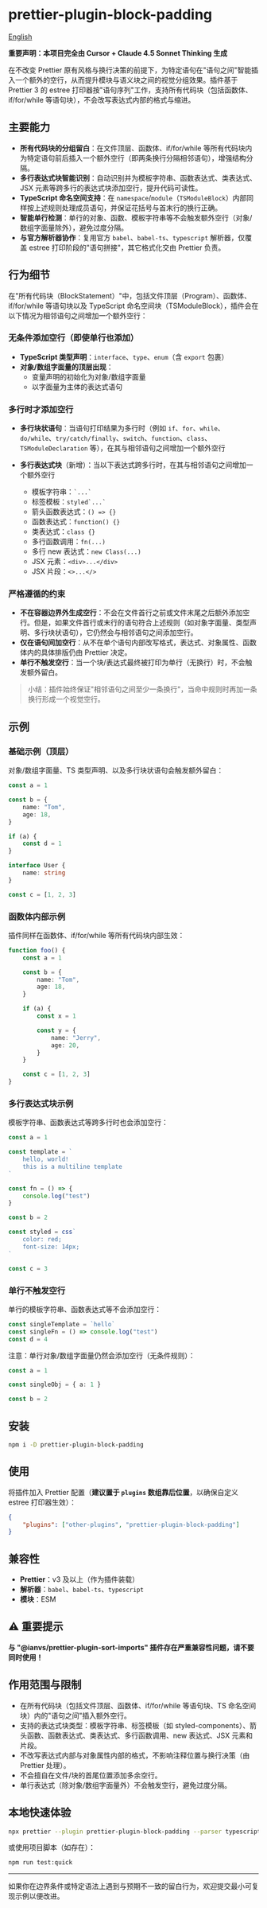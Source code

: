 # prettier-plugin-block-padding

[English](https://github.com/1adybug/prettier-plugin-block-padding/blob/main/README.md)

**重要声明：本项目完全由 Cursor + Claude 4.5 Sonnet Thinking 生成**

在不改变 Prettier 原有风格与换行决策的前提下，为特定语句在"语句之间"智能插入一个额外的空行，从而提升模块与语义块之间的视觉分组效果。插件基于 Prettier 3 的 estree 打印器按"语句序列"工作，支持所有代码块（包括函数体、if/for/while 等语句块），不会改写表达式内部的格式与缩进。

## 主要能力

- **所有代码块的分组留白**：在文件顶层、函数体、if/for/while 等所有代码块内为特定语句前后插入一个额外空行（即两条换行分隔相邻语句），增强结构分隔。
- **多行表达式块智能识别**：自动识别并为模板字符串、函数表达式、类表达式、JSX 元素等跨多行的表达式块添加空行，提升代码可读性。
- **TypeScript 命名空间支持**：在 `namespace`/`module`（`TSModuleBlock`）内部同样按上述规则处理成员语句，并保证花括号与首末行的换行正确。
- **智能单行检测**：单行的对象、函数、模板字符串等不会触发额外空行（对象/数组字面量除外），避免过度分隔。
- **与官方解析器协作**：复用官方 `babel`、`babel-ts`、`typescript` 解析器，仅覆盖 estree 打印阶段的"语句拼接"，其它格式化交由 Prettier 负责。

## 行为细节

在"所有代码块（BlockStatement）"中，包括文件顶层（Program）、函数体、if/for/while 等语句块以及 TypeScript 命名空间块（TSModuleBlock），插件会在以下情况为相邻语句之间增加一个额外空行：

### 无条件添加空行（即使单行也添加）

- **TypeScript 类型声明**：`interface`、`type`、`enum`（含 `export` 包裹）
- **对象/数组字面量的顶层出现**：
    - 变量声明的初始化为对象/数组字面量
    - 以字面量为主体的表达式语句

### 多行时才添加空行

- **多行块状语句**：当语句打印结果为多行时（例如 `if`、`for`、`while`、`do/while`、`try/catch/finally`、`switch`、`function`、`class`、`TSModuleDeclaration` 等），在其与相邻语句之间增加一个额外空行

- **多行表达式块**（新增）：当以下表达式跨多行时，在其与相邻语句之间增加一个额外空行
    - 模板字符串：`` `...` ``
    - 标签模板：``styled`...` ``
    - 箭头函数表达式：`() => {}`
    - 函数表达式：`function() {}`
    - 类表达式：`class {}`
    - 多行函数调用：`fn(...)`
    - 多行 new 表达式：`new Class(...)`
    - JSX 元素：`<div>...</div>`
    - JSX 片段：`<>...</>`

### 严格遵循的约束

- **不在容器边界外生成空行**：不会在文件首行之前或文件末尾之后额外添加空行。但是，如果文件首行或末行的语句符合上述规则（如对象字面量、类型声明、多行块状语句），它仍然会与相邻语句之间添加空行。
- **仅在语句间加空行**：从不在单个语句内部改写格式，表达式、对象属性、函数体内的具体排版仍由 Prettier 决定。
- **单行不触发空行**：当一个块/表达式最终被打印为单行（无换行）时，不会触发额外留白。

> 小结：插件始终保证"相邻语句之间至少一条换行"，当命中规则时再加一条换行形成一个视觉空行。

## 示例

### 基础示例（顶层）

对象/数组字面量、TS 类型声明、以及多行块状语句会触发额外留白：

```typescript
const a = 1

const b = {
    name: "Tom",
    age: 18,
}

if (a) {
    const d = 1
}

interface User {
    name: string
}

const c = [1, 2, 3]
```

### 函数体内部示例

插件同样在函数体、if/for/while 等所有代码块内部生效：

```typescript
function foo() {
    const a = 1

    const b = {
        name: "Tom",
        age: 18,
    }

    if (a) {
        const x = 1

        const y = {
            name: "Jerry",
            age: 20,
        }
    }

    const c = [1, 2, 3]
}
```

### 多行表达式块示例

模板字符串、函数表达式等跨多行时也会添加空行：

```typescript
const a = 1

const template = `
    hello, world!
    this is a multiline template
`

const fn = () => {
    console.log("test")
}

const b = 2

const styled = css`
    color: red;
    font-size: 14px;
`

const c = 3
```

### 单行不触发空行

单行的模板字符串、函数表达式等不会添加空行：

```typescript
const singleTemplate = `hello`
const singleFn = () => console.log("test")
const d = 4
```

注意：单行对象/数组字面量仍然会添加空行（无条件规则）：

```typescript
const a = 1

const singleObj = { a: 1 }

const b = 2
```

## 安装

```bash
npm i -D prettier-plugin-block-padding
```

## 使用

将插件加入 Prettier 配置（**建议置于 `plugins` 数组靠后位置**，以确保自定义 estree 打印器生效）：

```json
{
    "plugins": ["other-plugins", "prettier-plugin-block-padding"]
}
```

## 兼容性

- **Prettier**：v3 及以上（作为插件装载）
- **解析器**：`babel`、`babel-ts`、`typescript`
- **模块**：ESM

## ⚠️ 重要提示

**与 "@ianvs/prettier-plugin-sort-imports" 插件存在严重兼容性问题，请不要同时使用！**

## 作用范围与限制

- 在所有代码块（包括文件顶层、函数体、if/for/while 等语句块、TS 命名空间块）内的"语句之间"插入额外空行。
- 支持的表达式块类型：模板字符串、标签模板（如 styled-components）、箭头函数、函数表达式、类表达式、多行函数调用、new 表达式、JSX 元素和片段。
- 不改写表达式内部与对象属性内部的格式，不影响注释位置与换行决策（由 Prettier 处理）。
- 不会擅自在文件/块的首尾位置添加多余空行。
- 单行表达式（除对象/数组字面量外）不会触发空行，避免过度分隔。

## 本地快速体验

```bash
npx prettier --plugin prettier-plugin-block-padding --parser typescript --write "src/**/*.{ts,tsx,js,jsx}"
```

或使用项目脚本（如存在）：

```bash
npm run test:quick
```

---

如果你在边界条件或特定语法上遇到与预期不一致的留白行为，欢迎提交最小可复现示例以便改进。
